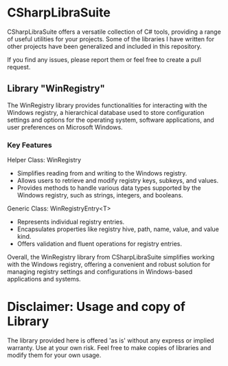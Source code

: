 # CSharpLibraSuite
CSharpLibraSuite offers a versatile collection of C# tools, providing a range of useful utilities for your projects. Some of the libraries I have written for other projects have been generalized and included in this repository.

If you find any issues, please report them or feel free to create a pull request.


## Library "WinRegistry"
The WinRegistry library provides functionalities for interacting with the Windows registry, a hierarchical database used to store configuration settings and options for the operating system, software applications, and user preferences on Microsoft Windows.

### Key Features
Helper Class: WinRegistry

- Simplifies reading from and writing to the Windows registry.
- Allows users to retrieve and modify registry keys, subkeys, and values.
- Provides methods to handle various data types supported by the Windows registry, such as strings, integers, and booleans.

Generic Class: WinRegistryEntry\<T\>

- Represents individual registry entries.
- Encapsulates properties like registry hive, path, name, value, and value kind.
- Offers validation and fluent operations for registry entries.

Overall, the WinRegistry library from CSharpLibraSuite simplifies working with the Windows registry, offering a convenient and robust solution for managing registry settings and configurations in Windows-based applications and systems.


# Disclaimer: Usage and copy of Library
The library provided here is offered 'as is' without any express or implied warranty. Use at your own risk. Feel free to make copies of libraries and modify them for your own usage.
